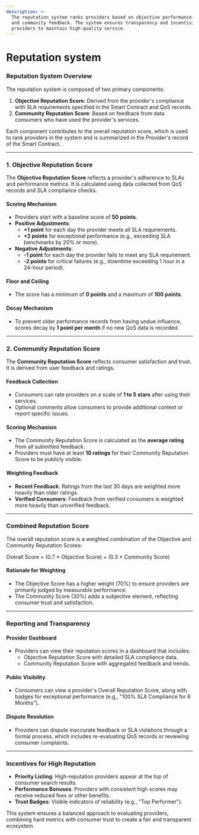 ```yaml
---
description: >-
  The reputation system ranks providers based on objective performance metrics
  and community feedback. The system ensures transparency and incentivizes
  providers to maintain high-quality service.
---
```


# Reputation system

### Reputation System Overview

The reputation system is composed of two primary components:

1. **Objective Reputation Score**: Derived from the provider's compliance with SLA requirements specified in the Smart Contract and QoS records.
2. **Community Reputation Score**: Based on feedback from data consumers who have used the provider's services.

Each component contributes to the overall reputation score, which is used to rank providers in the system and is summarized in the Provider's record of the Smart Contract.

***

### 1. Objective Reputation Score

The **Objective Reputation Score** reflects a provider's adherence to SLAs and performance metrics. It is calculated using data collected from QoS records and SLA compliance checks.

#### Scoring Mechanism

* Providers start with a baseline score of **50 points**.
* **Positive Adjustments**:
  * **+1 point** for each day the provider meets all SLA requirements.
  * **+2 points** for exceptional performance (e.g., exceeding SLA benchmarks by 20% or more).
* **Negative Adjustments**:
  * **-1 point** for each day the provider fails to meet any SLA requirement.
  * **-2 points** for critical failures (e.g., downtime exceeding 1 hour in a 24-hour period).

#### Floor and Ceiling

* The score has a minimum of **0 points** and a maximum of **100 points**.

#### Decay Mechanism

* To prevent older performance records from having undue influence, scores decay by **1 point per month** if no new QoS data is recorded.

***

### 2. Community Reputation Score

The **Community Reputation Score** reflects consumer satisfaction and trust. It is derived from user feedback and ratings.

#### Feedback Collection

* Consumers can rate providers on a scale of **1 to 5 stars** after using their services.
* Optional comments allow consumers to provide additional context or report specific issues.

#### Scoring Mechanism

* The Community Reputation Score is calculated as the **average rating** from all submitted feedback.
* Providers must have at least **10 ratings** for their Community Reputation Score to be publicly visible.

#### Weighting Feedback

* **Recent Feedback**: Ratings from the last 30 days are weighted more heavily than older ratings.
* **Verified Consumers**: Feedback from verified consumers is weighted more heavily than unverified feedback.

***

### Combined Reputation Score

The overall reputation score is a weighted combination of the Objective and Community Reputation Scores:

Overall Score = (0.7 × Objective Score) + (0.3 × Community Score)

#### Rationale for Weighting

* The Objective Score has a higher weight (70%) to ensure providers are primarily judged by measurable performance.
* The Community Score (30%) adds a subjective element, reflecting consumer trust and satisfaction.

***

### Reporting and Transparency

#### Provider Dashboard

* Providers can view their reputation scores in a dashboard that includes:
  * Objective Reputation Score with detailed SLA compliance data.
  * Community Reputation Score with aggregated feedback and trends.

#### Public Visibility

* Consumers can view a provider's Overall Reputation Score, along with badges for exceptional performance (e.g., "100% SLA Compliance for 6 Months").

#### Dispute Resolution

* Providers can dispute inaccurate feedback or SLA violations through a formal process, which includes re-evaluating QoS records or reviewing consumer complaints.

***

### Incentives for High Reputation

* **Priority Listing**: High-reputation providers appear at the top of consumer search results.
* **Performance Bonuses**: Providers with consistent high scores may receive reduced fees or other benefits.
* **Trust Badges**: Visible indicators of reliability (e.g., "Top Performer").

This system ensures a balanced approach to evaluating providers, combining hard metrics with consumer trust to create a fair and transparent ecosystem.
